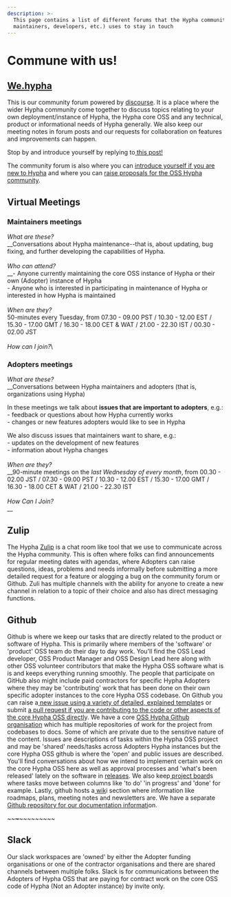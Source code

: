 ```yaml
---
description: >-
  This page contains a list of different forums that the Hypha community (users,
  maintainers, developers, etc.) uses to stay in touch
---
```


# Commune with us!

## [We.hypha](https://we.hypha.app)

This is our community forum powered by [discourse](https://www.discourse.org). It is a place where the wider Hypha community come together to discuss topics relating to your own deployment/instance of Hypha, the Hypha core OSS and any technical, product or informational needs of Hypha generally. We also keep our meeting notes in forum posts and our requests for collaboration on features and improvements can happen.

Stop by and introduce yourself by replying to[ this post!](https://we.hypha.app/t/welcome-to-the-hypha-lounge/)

The community forum is also where you can [introduce yourself if you are new to Hypha](https://we.hypha.app/t/welcome-to-the-hypha-lounge/8/5) and where you can [raise proposals for the OSS Hypha community](https://we.hypha.app/t/sociocracy-proposal-framework/171).

## Virtual Meetings

### Maintainers meetings

_What are these?_\
__Conversations about Hypha maintenance--that is, about updating, bug fixing, and further developing the capabilities of Hypha.  \
\
_Who can attend?_\
__- Anyone currently maintaining the core OSS instance of Hypha or their own (Adopter) instance of Hypha\
\- Anyone who is interested in participating in maintenance of Hypha or interested in how Hypha is maintained\
\
_When are they?_\
50-minutes every Tuesday, from 07.30 - 09.00 PST  /  10.30 - 12.00 EST  /  15.30 - 17.00 GMT  /  16.30 - 18.00 CET & WAT  /  21.00 - 22.30 IST  /  00.30 - 02.00 JST\
\
_How can I join?_\


### Adopters meetings

_What are these?_\
__Conversations between Hypha maintainers and adopters (that is, organizations using Hypha)

In these meetings we talk about **issues that are important to adopters**, e.g.:\
&#x20;\- feedback or questions about how Hypha currently works\
&#x20;\- changes or new features adopters would like to see in Hypha

We also discuss issues that maintainers want to share, e.g.:\
&#x20;\- updates on the development of new features\
&#x20;\- information about Hypha changes\
\
_When are they?_\
__90-minute meetings on the _last Wednesday of every month_, from 00.30 - 02.00 JST / 07.30 - 09.00 PST  / 10.30 - 12.00 EST  /  15.30 - 17.00 GMT  /  16.30 - 18.00 CET & WAT  /  21.00 - 22.30 IST\
\
_How Can I Join?_\
__

## Zulip

The Hypha [Zulip](https://zulip.com) is a chat room like tool that we use to communicate across the Hypha community. This is often where folks can find announcements for regular meeting dates with agendas, where Adopters can raise questions, ideas, problems and needs informally before submitting a more detailed request for a feature or alogging a bug on the community forum or Github. Zuli has multiple channels with the ability for anyone to create a new channel in relation to a topic of their choice and also has direct messaging functions.

## Github

Github is where we keep our tasks that are directly related to the product or software of Hypha. This is primarily where members of the 'software' or 'product' OSS team do their day to day work. You'll find the OSS Lead developer, OSS Product Manager and OSS Design Lead here along with other OSS volunteer contributors that make the Hypha OSS software what is is and keeps everything running smoothly. The people that participate on GitHub also might include paid contractors for specific Hypha Adopters where they may be 'contributing' work that has been done on their own specific adopter instances to the core Hypha OSS codebase. On Github you can raise a[ ](https://github.com/HyphaApp/hypha/issues/new/choose)[new issue using a variety of detailed, explained template](https://github.com/HyphaApp/hypha/issues/new/choose)s or submit [a](https://github.com/HyphaApp/hypha/compare)[ pull request if you are contributing to the code or other aspects of the core Hypha OSS directl](https://github.com/HyphaApp/hypha/compare)y. We have a core [OSS Hypha Github organisation](https://github.com/HyphaApp) which has multiple repositories of work for the project from codebases to docs. Some of which are private due to the sensitive nature of the content. Issues are descriptions of tasks within the Hypha OSS project and may be 'shared' needs/tasks across Adopters Hypha instances but the core Hypha OSS github is where the 'open' and public issues are described. You'll find conversations about how we intend to implement certain work on the core Hypha OSS here as well as approval processes and 'what's been released' lately on the software in [releases](https://github.com/HyphaApp/hypha/releases). We also keep[ ](https://github.com/HyphaApp/hypha/projects)[project board](https://github.com/HyphaApp/hypha/projects)s where tasks move between columns like 'to do' 'in progress' and 'done' for example. Lastly, github hosts a[ ](https://github.com/HyphaApp/hypha/wiki)[wik](https://github.com/HyphaApp/hypha/wiki)i section where information like roadmaps, plans, meeting notes and newsletters are. We have a separate[ ](https://github.com/HyphaApp/hypha-docs)[Github repository for our documentation informati](https://github.com/HyphaApp/hypha-docs)on.

\~\~~~\~~~\~\~\~\~\~\~\~\~\~

## Slack

Our slack workspaces are 'owned' by either the Adopter funding organisations or one of the contractor organisations and there are shared channels between multiple folks. Slack is for communications between the Adopters of Hypha OSS that are paying for contract work on the core OSS code of Hypha (Not an Adopter instance) by invite only.
